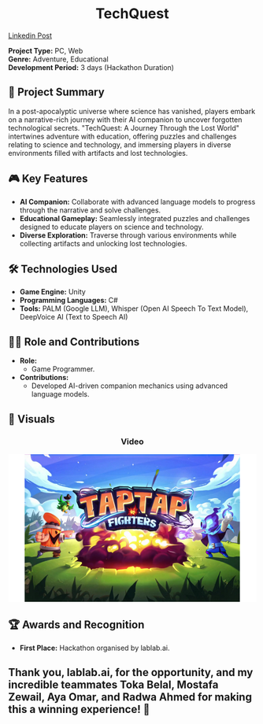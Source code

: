 <div align="center"><h1>TechQuest</h1></div>

[Linkedin Post](https://www.linkedin.com/feed/update/urn:li:activity:7126317778608734208/?originTrackingId=l7OMgxLNQ%2BawWp4Qv7BvtA%3D%3D)

**Project Type:** PC, Web  
**Genre:** Adventure, Educational  
**Development Period:** 3 days (Hackathon Duration)

## 📜 Project Summary
In a post-apocalyptic universe where science has vanished, players embark on a narrative-rich journey with their AI companion to uncover forgotten technological secrets. "TechQuest: A Journey Through the Lost World" intertwines adventure with education, offering puzzles and challenges relating to science and technology, and immersing players in diverse environments filled with artifacts and lost technologies.

## 🎮 Key Features
- **AI Companion:** Collaborate with advanced language models to progress through the narrative and solve challenges.
- **Educational Gameplay:** Seamlessly integrated puzzles and challenges designed to educate players on science and technology.
- **Diverse Exploration:** Traverse through various environments while collecting artifacts and unlocking lost technologies.

## 🛠️ Technologies Used
- **Game Engine:** Unity  
- **Programming Languages:** C#  
- **Tools:** PALM (Google LLM), Whisper (Open AI Speech To Text Model), DeepVoice AI (Text to Speech AI)


## 👨‍💻 Role and Contributions
- **Role:**
  - Game Programmer.
- **Contributions:**
  - Developed AI-driven companion mechanics using advanced language models.

## 📸 Visuals 
<div align="center">
  <h3>Video</h3>

<a href="https://drive.google.com/file/d/1N3gQKOZuxLo_ExvaL7pECztFndbUHP4H/view?usp=sharing" target="_blank">
    <img src="Images/Video.png" alt="Watch Gameplay Video" height ="300" />
</a>
</div>

## 🏆 Awards and Recognition
- **First Place:** Hackathon organised by lablab.ai.  

Thank you, lablab.ai, for the opportunity, and my incredible teammates Toka Belal, Mostafa Zewail, Aya Omar, and Radwa Ahmed for making this a winning experience! 🎉
-------------------------
